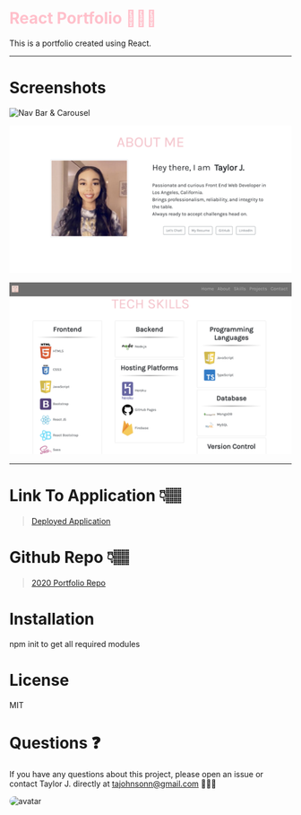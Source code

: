 # <span style="color:pink">React Portfolio 👩🏽‍💻</span>

This is a portfolio created using React.

---

# Screenshots

![Nav Bar & Carousel](src/assets/img/readme/readme1.png)

![About Taylor J.](src/assets/img/for-readme/readme2.png)

![Skills](src/assets/img/for-readme/readme3.png)

---

# Link To Application 👇🏽

> [Deployed Application](https://tajohnsonn.github.io/react-portfolio/)

# Github Repo 👇🏽

> [2020 Portfolio Repo](https://github.com/tajohnsonn/react-portfolio)

# Installation

npm init to get all required modules

>

# License

MIT

>

# Questions ❓

If you have any questions about this project, please open an issue or contact Taylor J. directly at tajohnsonn@gmail.com 👩🏽‍💻

<img src="https://avatars0.githubusercontent.com/u/57122209?s=460&v=4"
alt="avatar" style="border-radius: 16px" width="30" />
